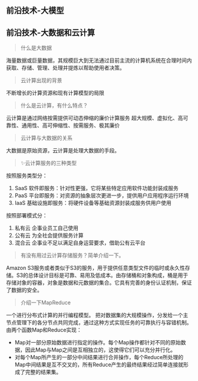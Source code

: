 ## 前沿技术-大模型




## 前沿技术-大数据和云计算

> 什么是大数据

海量数据或巨量数据，其规模巨大到无法通过目前主流的计算机系统在合理时间内获取、存储、管理、处理并提炼以帮助使用者决策。

> 云计算出现的背景

不断增长的计算资源和现有计算模型的局限

> 什么是云计算，有什么特点？

云计算是通过网络按需提供可动态伸缩的廉价计算服务
超大规模、虚拟化、高可靠性、通用性、高可伸缩性、按需服务、极其廉价

> 云计算与大数据的关系

大数据是原始资源，云计算是处理大数据的手段。

> ✨云计算服务的三种类型

按照服务类型分：
1. SaaS 软件即服务：针对性更强，它将某些特定应用软件功能封装成服务
2. PaaS 平台即服务：对资源的抽象层次更进一步，提供用户应用程序运行环境
3. IaaS 基础设施即服务：将硬件设备等基础资源封装成服务供用户使用

按照部署模式分：
1. 私有云 企事业员工自己使用
2. 公有云 为全社会提供服务计算
3. 混合云 企事业不足以满足自身运营要求，借助公有云平台

> 有没有用过云计算存储服务？简单介绍一下。

Amazon S3服务或者类似于S3的服务，用于提供任意类型文件的临时或永久性存储。S3的总体设计目标是可靠、易用及低成本。由存储桶和对象构成，桶是用于存储对象的容器，对象是数据和元数据的集合。它具有完善的身份认证机制，保证了数据的安全。

> 介绍一下MapReduce

一个进行分布式计算的并行编程模型。
把对数据集的大规模操作，分发给一个主节点管理下的各分节点共同完成，通过这种方式实现任务的可靠执行与容错机制。
由两个函数Map和Reduce实现：
- Map对一部分原始数据进行指定的操作。每个Map操作都针对不同的原始数据，因此Map与Map之间是互相独立的，这使得它们可以充分并行化。
- 对每个Map所产生的一部分中间结果进行合并操作，每个Reduce所处理的Map中间结果是互不交叉的，所有Reduce产生的最终结果经过简单连接就形成了完整的结果集。

